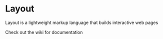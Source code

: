 # Layout

Layout is a lightweight markup language that builds interactive web pages

Check out the wiki for documentation
